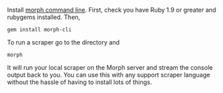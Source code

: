 Install [morph command line](https://github.com/openaustralia/morph-cli). First, check you have Ruby 1.9 or greater and rubygems installed. Then,

    gem install morph-cli

To run a scraper go to the directory and

    morph

It will run your local scraper on the Morph server and stream the console output back to you. You can use this with any support scraper
language without the hassle of having to install lots of things.
